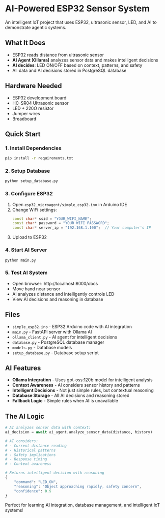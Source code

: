 # AI-Powered ESP32 Sensor System

An intelligent IoT project that uses ESP32, ultrasonic sensor, LED, and AI to demonstrate agentic systems.

## What It Does
- ESP32 reads distance from ultrasonic sensor
- **AI Agent (Ollama)** analyzes sensor data and makes intelligent decisions
- **AI decides**: LED ON/OFF based on context, patterns, and safety
- All data and AI decisions stored in PostgreSQL database

## Hardware Needed
- ESP32 development board
- HC-SR04 Ultrasonic sensor
- LED + 220Ω resistor
- Jumper wires
- Breadboard

## Quick Start

### 1. Install Dependencies
```bash
pip install -r requirements.txt
```

### 2. Setup Database
```bash
python setup_database.py
```

### 3. Configure ESP32
1. Open `esp32_microagent/simple_esp32.ino` in Arduino IDE
2. Change WiFi settings:
   ```cpp
   const char* ssid = "YOUR_WIFI_NAME";
   const char* password = "YOUR_WIFI_PASSWORD";
   const char* server_ip = "192.168.1.100";  // Your computer's IP
   ```
3. Upload to ESP32

### 4. Start AI Server
```bash
python main.py
```

### 5. Test AI System
- Open browser: http://localhost:8000/docs
- Move hand near sensor
- AI analyzes distance and intelligently controls LED
- View AI decisions and reasoning in database

## Files
- `simple_esp32.ino` - ESP32 Arduino code with AI integration
- `main.py` - FastAPI server with Ollama AI
- `ollama_client.py` - AI agent for intelligent decisions
- `database.py` - PostgreSQL database manager
- `models.py` - Database models
- `setup_database.py` - Database setup script

## AI Features
- **Ollama Integration** - Uses gpt-oss:120b model for intelligent analysis
- **Context Awareness** - AI considers sensor history and patterns
- **Intelligent Decisions** - Not just simple rules, but contextual reasoning
- **Database Storage** - All AI decisions and reasoning stored
- **Fallback Logic** - Simple rules when AI is unavailable

## The AI Logic
```python
# AI analyzes sensor data with context:
ai_decision = await ai_agent.analyze_sensor_data(distance, history)

# AI considers:
# - Current distance reading
# - Historical patterns
# - Safety implications
# - Response timing
# - Context awareness

# Returns intelligent decision with reasoning
{
    "command": "LED_ON",
    "reasoning": "Object approaching rapidly, safety concern",
    "confidence": 0.9
}
```

Perfect for learning AI integration, database management, and intelligent IoT systems!
